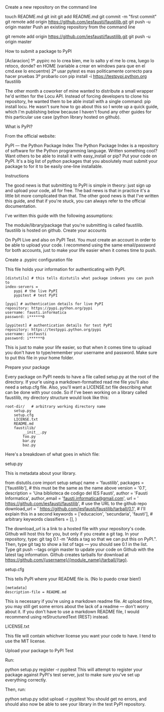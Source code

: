 Create a new repository on the command line

touch README.md
git init
git add README.md
git commit -m "first commit"
git remote add origin https://github.com/iesfausti/faustilib.git
git push -u origin master
Push an existing repository from the command line

git remote add origin https://github.com/iesfausti/faustilib.git
git push -u origin master


How to submit a package to PyPI

[Aclaracion]
1º .pypirc no lo crea bien, me lo salto y el me lo crea, luego lo retoco, donde? en HOME (variable a crear en windows para que en el cmd.exe lo encuentre)
2º usar pytest es mas politicamente correcto para hacer pruebas
3º probarlo con pip install -i https://testpypi.python.org faustilib

The other month a coworker of mine wanted to distribute a small wrapper he'd written for the Locu API. Instead of forcing developers to clone his repository, he wanted them to be able install with a single command: pip install locu. He wasn't sure how to go about this so I wrote up a quick guide, which I'm publishing below because I haven't found any other guides for this particular use case (python library hosted on github).

What is PyPI?

From the official website:

PyPI — the Python Package Index
The Python Package Index is a repository of software for the Python programming language.
Written something cool? Want others to be able to install it with easy_install or pip? Put your code on PyPI. It's a big list of python packages that you absolutely must submit your package to for it to be easily one-line installable.

Instructions

The good news is that submitting to PyPI is simple in theory: just sign up and upload your code, all for free. The bad news is that in practice it's a little bit more complicated than that. The other good news is that I've written this guide, and that if you're stuck, you can always refer to the official documentation.

I've written this guide with the following assumptions:

The module/library/package that you're submitting is called faustilib.
faustilib is hosted on github.
Create your accounts

On PyPI Live and also on PyPI Test. You must create an account in order to be able to upload your code. I recommend using the same email/password for both accounts, just to make your life easier when it comes time to push.

Create a .pypirc configuration file

This file holds your information for authenticating with PyPI.

    [distutils] # this tells distutils what package indexes you can push to
    index-servers =
        pypi # the live PyPI
        pypitest # test PyPI

    [pypi] # authentication details for live PyPI
    repository: https://pypi.python.org/pypi
    username: fausti.informatica
    password: i******0

    [pypitest] # authentication details for test PyPI
    repository: https://testpypi.python.org/pypi
    username: iesfausti
	password: i******0
This is just to make your life easier, so that when it comes time to upload you don't have to type/remember your username and password. Make sure to put this file in your home folder.

Prepare your package

Every package on PyPI needs to have a file called setup.py at the root of the directory. If your'e using a markdown-formatted read me file you'll also need a setup.cfg file. Also, you'll want a LICENSE.txt file describing what can be done with your code. So if I've been working on a library called faustilib, my directory structure would look like this:

    root-dir/   # arbitrary working directory name
        setup.py
        setup.cfg
        LICENSE.txt
        README.md
        faustilib/
            __init__.py
            foo.py
            bar.py
            baz.py
Here's a breakdown of what goes in which file:

setup.py

This is metadata about your library.

from distutils.core import setup
setup(
  name = 'faustilib',
  packages = ['faustilib'], # this must be the same as the name above
  version = '0.1',
  description = 'Una biblioteca de codigo del IES Fausti',
  author = 'Fausti Informatica',
  author_email = 'fausti.informatica@gmail.com',
  url = ' https://github.com/iesfausti/faustilib', # use the URL to the github repo
  download_url = ' https://github.com/iesfausti/faustilib/tarball/0.1', # I'll explain this in a second
  keywords = ['educacion', 'secundaria', 'fausti'], # arbitrary keywords
  classifiers = [],
)

The download_url is a link to a hosted file with your repository's code. Github will host this for you, but only if you create a git tag. In your repository, type: git tag 0.1 -m "Adds a tag so that we can put this on PyPI.". Then, type git tag to show a list of tags — you should see 0.1 in the list. Type git push --tags origin master to update your code on Github with the latest tag information. Github creates tarballs for download at https://github.com/{username}/{module_name}/tarball/{tag}.

setup.cfg

This tells PyPI where your README file is. (No lo puedo crear bien!)

    [metadata]
    description-file = README.md
This is necessary if you're using a markdown readme file. At upload time, you may still get some errors about the lack of a readme — don't worry about it. If you don't have to use a markdown README file, I would recommend using reStructuredText (REST) instead.

LICENSE.txt

This file will contain whichver license you want your code to have. I tend to use the MIT license.

Upload your package to PyPI Test

Run:

python setup.py register -r pypitest
This will attempt to register your package against PyPI's test server, just to make sure you've set up everything correctly.

Then, run:

python setup.py sdist upload -r pypitest
You should get no errors, and should also now be able to see your library in the test PyPI repository.